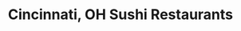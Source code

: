 ---
layout: city
title: Cincinnati, OH Sushi Restaurants
permalink: /ohio/cincinnati/
stateAbbr: OH
stateName: Ohio
cityName: Cincinnati

---
